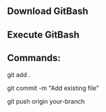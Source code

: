 ## Download GitBash

## Execute GitBash

## Commands:

git add .

git commit -m "Add existing file"

git push origin your-branch
